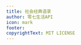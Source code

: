 ```yaml
---
title: 社会经典语录
author: 零七生活API
icon: mark
footer: 
copyrightText: MIT LICENSE
---
```

 
<yulu />

<script setup lang="ts">
import yulu from "@yulu";
</script>


